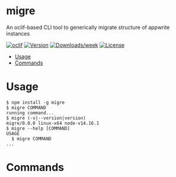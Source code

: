 migre
=====

An oclif-based CLI tool to generically migrate structure of appwrite instances

[![oclif](https://img.shields.io/badge/cli-oclif-brightgreen.svg)](https://oclif.io)
[![Version](https://img.shields.io/npm/v/migre.svg)](https://npmjs.org/package/migre)
[![Downloads/week](https://img.shields.io/npm/dw/migre.svg)](https://npmjs.org/package/migre)
[![License](https://img.shields.io/npm/l/migre.svg)](https://github.com/RayNCooper/migre/blob/master/package.json)

<!-- toc -->
* [Usage](#usage)
* [Commands](#commands)
<!-- tocstop -->
# Usage
<!-- usage -->
```sh-session
$ npm install -g migre
$ migre COMMAND
running command...
$ migre (-v|--version|version)
migre/0.0.0 linux-x64 node-v14.16.1
$ migre --help [COMMAND]
USAGE
  $ migre COMMAND
...
```
<!-- usagestop -->
# Commands
<!-- commands -->

<!-- commandsstop -->
